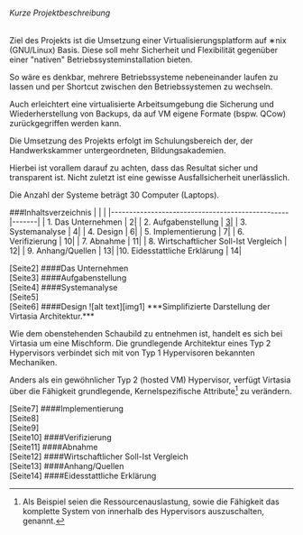 [img1]: https://raw.githubusercontent.com/Happy-Ferret/Virtasia/master/img/Architecture.png?token=AB3yOk56-pgL8ss943u4XbRDcaTvGtBKks5UgeBVwA%3D%3D "Simplifizierte Darstellung der Virtasia Architektur."

###### Kurze Projektbeschreibung
Ziel des Projekts ist die Umsetzung einer Virtualisierungsplatform auf ∗nix (GNU/Linux) Basis.
Diese soll mehr Sicherheit und Flexibilität gegenüber einer "nativen" Betriebssysteminstallation bieten. 

So wäre es denkbar, mehrere Betriebssysteme nebeneinander laufen zu lassen 
und per Shortcut zwischen den Betriebssystemen zu wechseln.

Auch erleichtert eine virtualisierte Arbeitsumgebung die Sicherung und Wiederherstellung von Backups, da auf 
VM eigene Formate (bspw. QCow) zurückgegriffen werden kann.

Die Umsetzung des Projekts erfolgt im Schulungsbereich der, der Handwerkskammer
untergeordneten, Bildungsakademien.

Hierbei ist vorallem darauf zu achten, dass das Resultat sicher und transparent ist. Nicht zuletzt
ist eine gewisse Ausfallsicherheit unerlässlich.

Die Anzahl der Systeme beträgt 30 Computer (Laptops).

###Inhaltsverzeichnis
|			              		  | 	  |
|-------------------------------------------------|-------|
| 1. Das Unternehmen		                  |      2| 
| 2. Aufgabenstellung      	                  |	 [3](#Header)|
| 3. Systemanalyse         	                  |	 4|
| 4. Design			         	  |	 6|
| 5. Implementierung		         	  |	 7|
| 6. Verifizierung		        	  |	10|
| 7. Abnahme			        	  |	11|
| 8. Wirtschaftlicher Soll-Ist Vergleich  	  | 	12|
| 9. Anhang/Quellen 		         	  |	13|
|10. Eidesstattliche Erklärung	         	  |	14|



<div style="page-break-after: always;"></div>
[Seite2]
####Das Unternehmen
<div style="page-break-after: always;"></div>
[Seite3]
####Aufgabenstellung
<div style="page-break-after: always;"></div>
[Seite4]
####Systemanalyse
<div style="page-break-after: always;"></div>
[Seite5]
<div style="page-break-after: always;"></div>
[Seite6]
####Design
![alt text][img1]
***Simplifizierte Darstellung der Virtasia Architektur.***

Wie dem obenstehenden Schaubild zu entnehmen ist, handelt es sich bei Virtasia
um eine Mischform. Die grundlegende Architektur eines Typ 2 Hypervisors 
verbindet sich mit von Typ 1 Hypervisoren bekannten Mechaniken.   

Anders als ein gewöhnlicher Typ 2 (hosted VM) Hypervisor, verfügt 
Virtasia über die Fähigkeit grundlegende, Kernelspezifische Attribute[^1] zu verändern.

[^1]: Als Beispiel seien die Ressourcenauslastung, sowie die Fähigkeit das komplette System von innerhalb des Hypervisors auszuschalten, genannt. 
<div style="page-break-after: always;"></div>
[Seite7]
####Implementierung
<div style="page-break-after: always;"></div>
[Seite8]
<div style="page-break-after: always;"></div>
[Seite9]
<div style="page-break-after: always;"></div>
[Seite10]
####Verifizierung
<div style="page-break-after: always;"></div>
[Seite11]
####Abnahme
<div style="page-break-after: always;"></div>
[Seite12]
####Wirtschaftlicher Soll-Ist Vergleich
<div style="page-break-after: always;"></div>
[Seite13]
####Anhang/Quellen
<div style="page-break-after: always;"></div>
[Seite14]
####Eidesstattliche Erklärung
